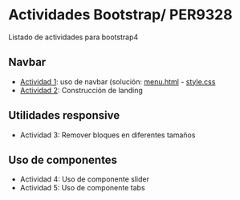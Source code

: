 # Actividades Bootstrap/ PER9328

Listado de actividades para bootstrap4

## Navbar
* [Actividad 1](actividad1.md): uso de navbar (solución: [menu.html](https://pastebin.com/6SCJFdnh) - [style.css](https://pastebin.com/3UyuAU1t)
* [Actividad 2](actividad2.md): Construcción de landing

## Utilidades responsive
* Actividad 3: Remover bloques en diferentes tamaños

## Uso de componentes
* Actividad 4: Uso de componente slider
* Actividad 5: Uso de componente tabs
